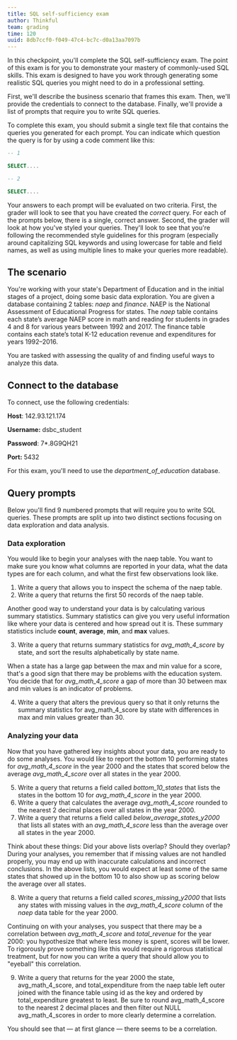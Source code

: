 ```yaml
---
title: SQL self-sufficiency exam
author: Thinkful
team: grading
time: 120
uuid: 8db7ccf0-f049-47c4-bc7c-d0a13aa7097b
---
```


In this checkpoint, you'll complete the SQL self-sufficiency exam. The point of this exam is for you to demonstrate your mastery of commonly-used SQL skills. This exam is designed to have you work through generating some realistic SQL queries you might need to do in a professional setting.

First, we'll describe the business scenario that frames this exam. Then, we'll provide the credentials to connect to the database. Finally, we'll provide a list of prompts that require you to write SQL queries. 

To complete this exam, you should submit a single text file that contains the queries you generated for each prompt. You can indicate which question the query is for by using a code comment like this:

```sql
-- 1

SELECT....

-- 2

SELECT....
```

Your answers to each prompt will be evaluated on two criteria. First, the grader will look to see that you have created the *correct* query. For each of the prompts below, there is a single, correct answer. Second, the grader will look at how you've styled your queries. They'll look to see that you're following the recommended style guidelines for this program (especially around capitalizing SQL keywords and using lowercase for table and field names, as well as using multiple lines to make your queries more readable).


## The scenario

You're working with your state's Department of Education and in the initial stages of a project, doing some basic data exploration. You are given a database containing 2 tables: *naep* and *finance*. NAEP is the National Assessment of Educational Progress for states. The *naep* table contains each state’s average NAEP score in math and reading for students in grades 4 and 8 for various years between 1992 and 2017. The finance table contains each state’s total K-12 education revenue and expenditures for years 1992–2016.

You are tasked with assessing the quality of and finding useful ways to analyze this data.


## Connect to the database

To connect, use the following credentials:

**Host**: 142.93.121.174

**Username:** dsbc_student

**Password**: 7\*.8G9QH21

**Port:** 5432


For this exam, you'll need to use the *department_of_education* database.


## Query prompts

Below you'll find 9 numbered prompts that will require you to write SQL queries. These prompts are split up into two distinct sections focusing on data exploration and data analysis.


### Data exploration

You would like to begin your analyses with the naep table. You want to make sure you know what columns are reported in your data, what the data types are for each column, and what the first few observations look like.

1. Write a query that allows you to inspect the schema of the naep table.
2. Write a query that returns the first 50 records of the naep table.

Another good way to understand your data is by calculating various summary statistics. Summary statistics can give you very useful information like where your data is centered and how spread out it is. These summary statistics include **count**, **average**, **min**, and **max** values.

<ol start="3">
  <li>Write a query that returns summary statistics for <em>avg_math_4_score</em> by state, and sort the results alphabetically by state name.</li>
</ol>

When a state has a large gap between the max and min value for a score, that's a good sign that there may be problems with the education system. You decide that for *avg_math_4_score* a gap of more than 30 between max and min values is an indicator of problems.

<ol start="4">
  <li>Write a query that alters the previous query so that it only returns the summary statistics for avg_math_4_score by state with differences in max and min values greater than 30.</li>
</ol>


### Analyzing your data

Now that you have gathered key insights about your data, you are ready to do some analyses. You would like to report the bottom 10 performing states for *avg_math_4_score* in the year 2000 and the states that scored below the average *avg_math_4_score* over all states in the year 2000.

<ol start="5">
  <li>Write a query that returns a field called <em>bottom_10_states</em> that lists the states in the bottom 10 for <em>avg_math_4_score</em> in the year 2000.</li>
  <li>Write a query that calculates the average <em>avg_math_4_score</em> rounded to the nearest 2 decimal places over all states in the year 2000.</li>
  <li>Write a query that returns a field called <em>below_average_states_y2000</em> that lists all states with an <em>avg_math_4_score</em> less than the average over all states in the year 2000. </li>
</ol>

Think about these things: Did your above lists overlap? Should they overlap? During your analyses, you remember that if missing values are not handled properly, you may end up with inaccurate calculations and incorrect conclusions. In the above lists, you would expect at least some of the same states that showed up in the bottom 10 to also show up as scoring below the average over all states.

<ol start="8">
  <li>Write a query that returns a field called <em>scores_missing_y2000</em> that lists any states with missing values in the <em>avg_math_4_score</em> column of the <em>naep</em> data table for the year 2000. </li>
</ol>


Continuing on with your analyses, you suspect that there may be a correlation between *avg_math_4_score* and *total_revenue* for the year 2000: you hypothesize that where less money is spent, scores will be lower. To rigorously prove something like this would require a rigorous statistical treatment, but for now you can write a query that should allow you to "eyeball" this correlation.

<ol start="9">
  <li>Write a query that returns for the year 2000 the state, avg_math_4_score, and total_expenditure from the naep table left outer joined with the finance table using id as the key and ordered by total_expenditure greatest to least. Be sure to round avg_math_4_score to the nearest 2 decimal places and then filter out NULL avg_math_4_scores in order to more clearly determine a correlation.</li>
</ol>

You should see that — at first glance — there seems to be a correlation.

